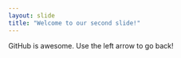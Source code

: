 ```yaml
---
layout: slide
title: "Welcome to our second slide!"
---
```

GitHub is awesome.
Use the left arrow to go back!